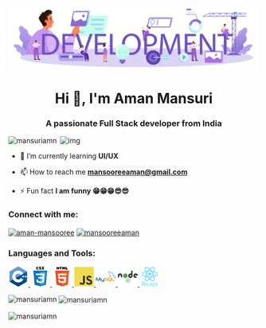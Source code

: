 ![logo](https://github.com/Mansuriamn/Mansuriamn/blob/main/Banner.jpeg)
<h1 align="center">Hi 👋, I'm Aman Mansuri</h1>
<h3 align="center">A passionate Full Stack developer from India</h3>

<img align="right" width="400"  src="https://camo.githubusercontent.com/130ffc354b6ee3c8c9e506276e598bf4e19ea7950df203dacf6aeee4fc543a50/68747470733a2f2f616e616c7974696373696e6469616d61672e636f6d2f77702d636f6e74656e742f75706c6f6164732f323031382f31322f646576656c6f7065722d6472696262626c652e676966" alt="img" />

<p align="left"> <img src="https://komarev.com/ghpvc/?username=mansuriamn&label=Profile%20views&color=0e75b6&style=flat" alt="mansuriamn" /> </p>

- 🌱 I’m currently learning **UI/UX**

- 📫 How to reach me **mansooreeaman@gmail.com**

- ⚡ Fun fact **I am funny 😁😁😁😎😎**

<h3 align="left">Connect with me:</h3>
<p align="left">
<a href="https://linkedin.com/in/aman-mansooree" target="blank"><img align="center" src="https://raw.githubusercontent.com/rahuldkjain/github-profile-readme-generator/master/src/images/icons/Social/linked-in-alt.svg" alt="aman-mansooree" height="30" width="40" /></a>
<a href="https://www.leetcode.com/mansooreeaman" target="blank"><img align="center" src="https://raw.githubusercontent.com/rahuldkjain/github-profile-readme-generator/master/src/images/icons/Social/leet-code.svg" alt="mansooreeaman" height="30" width="40" /></a>
</p>

<h3 align="left">Languages and Tools:</h3>
<p align="left"> <a href="https://www.w3schools.com/cpp/" target="_blank" rel="noreferrer"> <img src="https://raw.githubusercontent.com/devicons/devicon/master/icons/cplusplus/cplusplus-original.svg" alt="cplusplus" width="40" height="40"/> </a> <a href="https://www.w3schools.com/css/" target="_blank" rel="noreferrer"> <img src="https://raw.githubusercontent.com/devicons/devicon/master/icons/css3/css3-original-wordmark.svg" alt="css3" width="40" height="40"/> </a> <a href="https://www.w3.org/html/" target="_blank" rel="noreferrer"> <img src="https://raw.githubusercontent.com/devicons/devicon/master/icons/html5/html5-original-wordmark.svg" alt="html5" width="40" height="40"/> </a> <a href="https://developer.mozilla.org/en-US/docs/Web/JavaScript" target="_blank" rel="noreferrer"> <img src="https://raw.githubusercontent.com/devicons/devicon/master/icons/javascript/javascript-original.svg" alt="javascript" width="40" height="40"/> </a> <a href="https://www.mysql.com/" target="_blank" rel="noreferrer"> <img src="https://raw.githubusercontent.com/devicons/devicon/master/icons/mysql/mysql-original-wordmark.svg" alt="mysql" width="40" height="40"/> </a> <a href="https://nodejs.org" target="_blank" rel="noreferrer"> <img src="https://raw.githubusercontent.com/devicons/devicon/master/icons/nodejs/nodejs-original-wordmark.svg" alt="nodejs" width="40" height="40"/> </a> <a href="https://reactjs.org/" target="_blank" rel="noreferrer"> <img src="https://raw.githubusercontent.com/devicons/devicon/master/icons/react/react-original-wordmark.svg" alt="react" width="40" height="40"/> </a> </p>

<p><img align="left" src="https://github-readme-stats.vercel.app/api/top-langs?username=mansuriamn&show_icons=true&locale=en&layout=compact" alt="mansuriamn" /></p>

<p>&nbsp;<img align="center" src="https://github-readme-stats.vercel.app/api?username=mansuriamn&show_icons=true&locale=en" alt="mansuriamn" /></p>

<p><img align="center" src="https://github-readme-streak-stats.herokuapp.com/?user=mansuriamn&" alt="mansuriamn" /></p>
